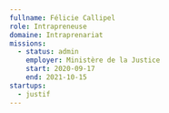 ```yaml
---
fullname: Félicie Callipel
role: Intrapreneuse
domaine: Intraprenariat
missions:
  - status: admin
    employer: Ministère de la Justice
    start: 2020-09-17
    end: 2021-10-15
startups:
  - justif
---
```

